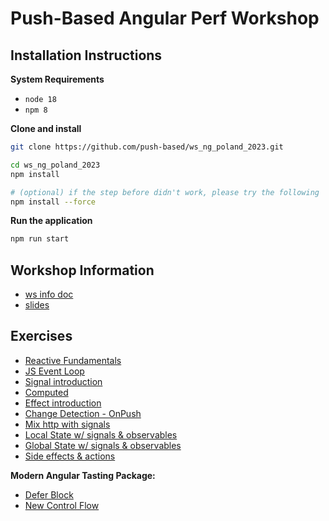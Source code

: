 # Push-Based Angular Perf Workshop

## Installation Instructions

**System Requirements**

* `node 18`
* `npm 8`

**Clone and install**

```bash
git clone https://github.com/push-based/ws_ng_poland_2023.git

cd ws_ng_poland_2023
npm install

# (optional) if the step before didn't work, please try the following
npm install --force
```

**Run the application**

```bash
npm run start
```

## Workshop Information

* [ws info doc](https://docs.google.com/document/d/1eAERmM-CCc79OJo4aTHbfCxtGM8xJlR03BbCZWQhSyk/edit)
* [slides](https://drive.google.com/drive/folders/1pTwmtf511qTOshbgVqpnOuaoadnhqI8b?usp=sharing)

## Exercises

* [Reactive Fundamentals](./exercises/)
* [JS Event Loop](./exercises/event-loop.md)
* [Signal introduction](exercises%2Fsignal-introduction.md)
* [Computed](exercises%2Fcomputed.md)
* [Effect introduction](exercises%2Feffect.md)
* [Change Detection - OnPush](./exercises/change-detection%20-%20OnPush.md)
* [Mix http with signals](exercises%2Fhttp-with-signals.md)
* [Local State w/ signals & observables](exercises%2Flocal-state.md)
* [Global State w/ signals & observables](exercises%2Fglobal-state.md)
* [Side effects & actions](exercises%2Fside-effects-actions.md)

**Modern Angular Tasting Package:**  
* [Defer Block](exercises%2Fdefer-block.md)
* [New Control Flow](exercises%2Fnew-control-flow.md)
